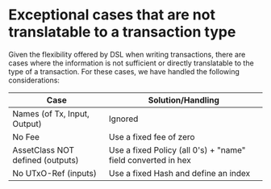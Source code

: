 # Exceptional cases that are not translatable to a transaction type

Given the flexibility offered by DSL when writing transactions, there are cases where the information is not sufficient or directly translatable to the type of a transaction.
For these cases, we have handled the following considerations:

| Case                                 | Solution/Handling                                             |
|--------------------------------------|---------------------------------------------------------------|
| Names (of Tx, Input, Output)         | Ignored                                                       |
| No Fee                               | Use a fixed fee of zero                                       |
| AssetClass NOT defined (outputs)     | Use a fixed Policy (all 0's) + "name" field converted in hex  |
| No UTxO-Ref (inputs)                 | Use a fixed Hash and define an index                          |
